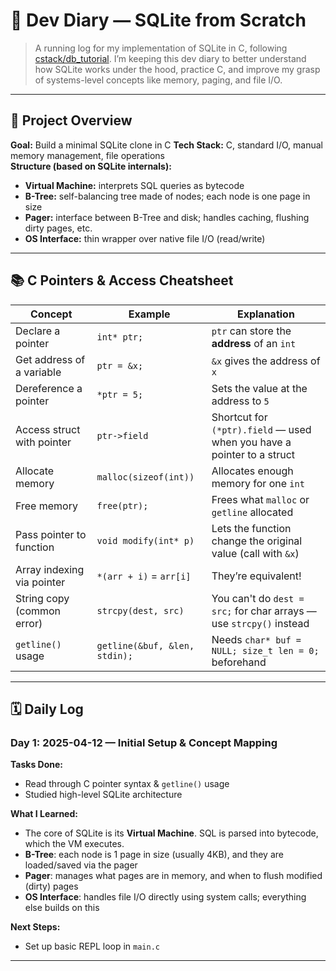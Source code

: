 # 📘 Dev Diary — SQLite from Scratch

> A running log for my implementation of SQLite in C, following [cstack/db_tutorial](https://cstack.github.io/db_tutorial/). I’m keeping this dev diary to better understand how SQLite works under the hood, practice C, and improve my grasp of systems-level concepts like memory, paging, and file I/O.

---

## 🧭 Project Overview

**Goal:** Build a minimal SQLite clone in C
**Tech Stack:** C, standard I/O, manual memory management, file operations  
**Structure (based on SQLite internals):**

- **Virtual Machine:** interprets SQL queries as bytecode
- **B-Tree:** self-balancing tree made of nodes; each node is one page in size
- **Pager:** interface between B-Tree and disk; handles caching, flushing dirty pages, etc.
- **OS Interface:** thin wrapper over native file I/O (read/write)

---

## 📚 C Pointers & Access Cheatsheet

| Concept                    | Example                       | Explanation                                                            |
| -------------------------- | ----------------------------- | ---------------------------------------------------------------------- |
| Declare a pointer          | `int* ptr;`                   | `ptr` can store the **address** of an `int`                            |
| Get address of a variable  | `ptr = &x;`                   | `&x` gives the address of `x`                                          |
| Dereference a pointer      | `*ptr = 5;`                   | Sets the value at the address to `5`                                   |
| Access struct with pointer | `ptr->field`                  | Shortcut for `(*ptr).field` — used when you have a pointer to a struct |
| Allocate memory            | `malloc(sizeof(int))`         | Allocates enough memory for one `int`                                  |
| Free memory                | `free(ptr);`                  | Frees what `malloc` or `getline` allocated                             |
| Pass pointer to function   | `void modify(int* p)`         | Lets the function change the original value (call with `&x`)           |
| Array indexing via pointer | `*(arr + i)` = `arr[i]`       | They’re equivalent!                                                    |
| String copy (common error) | `strcpy(dest, src)`           | You can't do `dest = src;` for char arrays — use `strcpy()` instead    |
| `getline()` usage          | `getline(&buf, &len, stdin);` | Needs `char* buf = NULL; size_t len = 0;` beforehand                   |

---

## 🗓️ Daily Log

### Day 1: 2025-04-12 — Initial Setup & Concept Mapping

**Tasks Done:**

- Read through C pointer syntax & `getline()` usage
- Studied high-level SQLite architecture

**What I Learned:**

- The core of SQLite is its **Virtual Machine**. SQL is parsed into bytecode, which the VM executes.
- **B-Tree**: each node is 1 page in size (usually 4KB), and they are loaded/saved via the pager
- **Pager**: manages what pages are in memory, and when to flush modified (dirty) pages
- **OS Interface**: handles file I/O directly using system calls; everything else builds on this

**Next Steps:**

- Set up basic REPL loop in `main.c`

---
